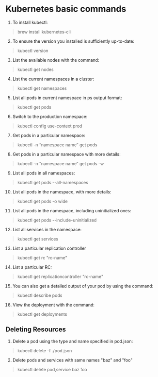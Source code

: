 # Kubernetes basic commands

1. To install kubectl:
  > brew install kubernetes-cli

2. To ensure the version you installed is sufficiently up-to-date:
  > kubectl version

3. List the available nodes with the command:
  > kubectl get nodes

4. List the current namespaces in a cluster: 
  > kubectl get namespaces

5. List all pods in current namespace in ps output format:
> kubectl get pods

6. Switch to the production namespace:
> kubectl config use-context prod

7. Get pods in a particular namespace:
> kubectl -n “namespace name” get pods

8. Get pods in a particular namespace with more details:
> kubectl -n “namespace name” get pods -w

9. List all pods in all namespaces:
> kubectl get pods --all-namespaces  

10. List all pods in the namespace, with more details:
> kubectl get pods -o wide         

11. List all pods in the namespace, including uninitialized ones:
> kubectl get pods --include-uninitialized      

12. List all services in the namespace:
> kubectl get services

13. List a particular replication controller
> kubectl get rc "rc-name"

14. List a particular RC:
> kubectl get replicationcontroller "rc-name"

15. You can also get a detailed output of your pod by using the command:
> kubectl describe pods

16. View the deployment with the command:
> kubectl get deployments

## Deleting Resources ##
1. Delete a pod using the type and name specified in pod.json:
> kubectl delete -f ./pod.json 

2. Delete pods and services with same names "baz" and "foo"
> kubectl delete pod,service baz foo 
